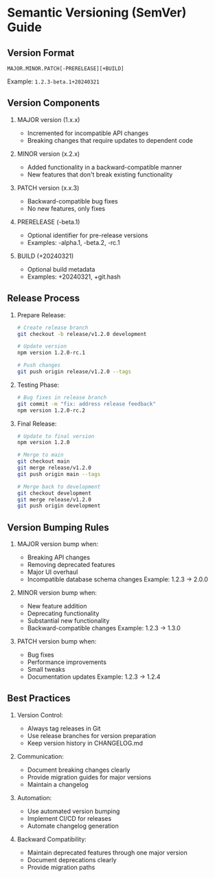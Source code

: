 # Semantic Versioning (SemVer) Guide

## Version Format

`MAJOR.MINOR.PATCH[-PRERELEASE][+BUILD]`

Example: `1.2.3-beta.1+20240321`

## Version Components

1. MAJOR version (1.x.x)

   - Incremented for incompatible API changes
   - Breaking changes that require updates to dependent code

2. MINOR version (x.2.x)

   - Added functionality in a backward-compatible manner
   - New features that don't break existing functionality

3. PATCH version (x.x.3)

   - Backward-compatible bug fixes
   - No new features, only fixes

4. PRERELEASE (-beta.1)

   - Optional identifier for pre-release versions
   - Examples: -alpha.1, -beta.2, -rc.1

5. BUILD (+20240321)
   - Optional build metadata
   - Examples: +20240321, +git.hash

## Release Process

1. Prepare Release:

   ```bash
   # Create release branch
   git checkout -b release/v1.2.0 development

   # Update version
   npm version 1.2.0-rc.1

   # Push changes
   git push origin release/v1.2.0 --tags
   ```

2. Testing Phase:

   ```bash
   # Bug fixes in release branch
   git commit -m "fix: address release feedback"
   npm version 1.2.0-rc.2
   ```

3. Final Release:

   ```bash
   # Update to final version
   npm version 1.2.0

   # Merge to main
   git checkout main
   git merge release/v1.2.0
   git push origin main --tags

   # Merge back to development
   git checkout development
   git merge release/v1.2.0
   git push origin development
   ```

## Version Bumping Rules

1. MAJOR version bump when:

   - Breaking API changes
   - Removing deprecated features
   - Major UI overhaul
   - Incompatible database schema changes
     Example: 1.2.3 → 2.0.0

2. MINOR version bump when:

   - New feature addition
   - Deprecating functionality
   - Substantial new functionality
   - Backward-compatible changes
     Example: 1.2.3 → 1.3.0

3. PATCH version bump when:
   - Bug fixes
   - Performance improvements
   - Small tweaks
   - Documentation updates
     Example: 1.2.3 → 1.2.4

## Best Practices

1. Version Control:

   - Always tag releases in Git
   - Use release branches for version preparation
   - Keep version history in CHANGELOG.md

2. Communication:

   - Document breaking changes clearly
   - Provide migration guides for major versions
   - Maintain a changelog

3. Automation:

   - Use automated version bumping
   - Implement CI/CD for releases
   - Automate changelog generation

4. Backward Compatibility:
   - Maintain deprecated features through one major version
   - Document deprecations clearly
   - Provide migration paths
